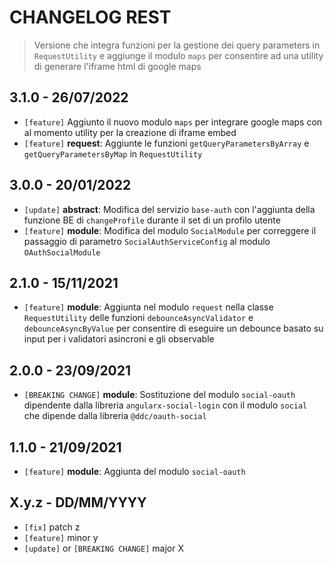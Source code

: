 # CHANGELOG REST

> Versione che integra funzioni per la gestione dei query parameters in `RequestUtility` e aggiunge il modulo `maps` per consentire ad una utility di generare l'iframe html di google maps

## 3.1.0 - 26/07/2022

- `[feature]` Aggiunto il nuovo modulo `maps` per integrare google maps con al momento utility per la creazione di iframe embed
- `[feature]` **request**: Aggiunte le funzioni `getQueryParametersByArray` e `getQueryParametersByMap` in `RequestUtility`

## 3.0.0 - 20/01/2022

- `[update]` **abstract**: Modifica del servizio `base-auth` con l'aggiunta della funzione BE di `changeProfile` durante il set di un profilo utente
- `[feature]` **module**: Modifica del modulo `SocialModule` per correggere il passaggio di parametro `SocialAuthServiceConfig` al modulo `OAuthSocialModule`

## 2.1.0 - 15/11/2021

- `[feature]` **module**: Aggiunta nel modulo `request` nella classe `RequestUtility` delle funzioni `debounceAsyncValidator` e `debounceAsyncByValue` per consentire di eseguire un debounce basato su input per i validatori asincroni e gli observable

## 2.0.0 - 23/09/2021

- `[BREAKING CHANGE]` **module**: Sostituzione del modulo `social-oauth` dipendente dalla libreria `angularx-social-login` con il modulo `social` che dipende dalla libreria `@ddc/oauth-social`
## 1.1.0 - 21/09/2021

- `[feature]` **module**: Aggiunta del modulo `social-oauth`

## X.y.z - DD/MM/YYYY

- `[fix]` patch z
- `[feature]` minor y
- `[update]` or `[BREAKING CHANGE]` major X
